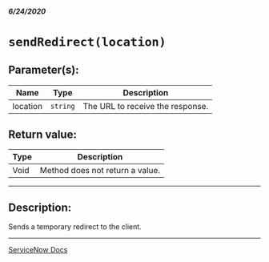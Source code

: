 ##### 6/24/2020
# `sendRedirect(location)`
## Parameter(s):
| Name | Type | Description |
|---|---|---|
| location | `string` | The URL to receive the response. |

## Return value:
| Type | Description |
|---|---|
| Void | Method does not return a value. |

---

## Description:
Sends a temporary redirect to the client.

---

[ServiceNow Docs](https://developer.servicenow.com/dev.do#!/reference/api/newyork/server/no-namespace/c_GlideServletResponseScopedAPI#r_ScopedGlideServletResponseSendRedirect_String)